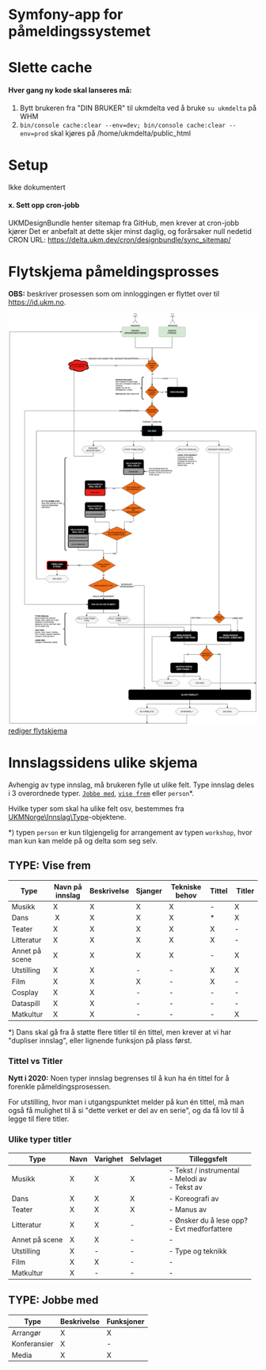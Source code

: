 Symfony-app for påmeldingssystemet
========================

# Slette cache
#### Hver gang ny kode skal lanseres må:
1. Bytt brukeren fra "DIN BRUKER" til ukmdelta ved å bruke `su ukmdelta` på WHM
2. `bin/console cache:clear --env=dev; bin/console cache:clear --env=prod` skal kjøres på /home/ukmdelta/public_html

# Setup
Ikke dokumentert

#### x. Sett opp cron-jobb
UKMDesignBundle henter sitemap fra GitHub, men krever at cron-jobb kjører
Det er anbefalt at dette skjer minst daglig, og forårsaker null nedetid
CRON URL: https://delta.ukm.dev/cron/designbundle/sync_sitemap/

# Flytskjema påmeldingsprosses
**OBS:** beskriver prosessen som om innloggingen er flyttet over til https://id.ukm.no.


![Midlertidig flytskjema](Flytskjema.png?raw=true)
[rediger flytskjema](https://app.diagrams.net/)


# Innslagssidens ulike skjema 
Avhengig av type innslag, må brukeren fylle ut ulike felt. Type innslag deles i 3 overordnede typer. [`Jobbe med`](TYPE-jobbe-med), [`vise frem`](TYPE-vise-frem) eller `person`*.

Hvilke typer som skal ha ulike felt osv, bestemmes fra [UKMNorge\Innslag\Type](https://github.com/UKMNorge/UKMapi/tree/master/Innslag/Typer)-objektene.

*) typen `person` er kun tilgjengelig for arrangement av typen `workshop`, hvor man kun kan melde på og delta som seg selv.

## TYPE: Vise frem
| Type | Navn på innslag | Beskrivelse | Sjanger | Tekniske behov | Tittel | Titler |
| --- | --- | --- | --- | --- | --- | --- |
| Musikk | X | X | X | X | - | X |
| Dans | X | X | X | X | * | X |
| Teater | X | X | X | X | X | - |
| Litteratur | X | X | X | X | X | - |
| Annet på scene | X | X | X | X | - | X |
| Utstilling | X | X | - | - | X | X |
| Film | X | X | X | - | X | - |
| Cosplay | X | X | - | - | - | - |
| Dataspill | X | X | - | - | - | - |
| Matkultur | X | X | - | - | - | X |

*) Dans skal gå fra å støtte flere titler til én tittel, men krever at vi har "dupliser innslag", eller lignende funksjon på plass først.

### Tittel vs Titler
**Nytt i 2020:** Noen typer innslag begrenses til å kun ha én tittel for å forenkle påmeldingsprosessen. 

For utstilling, hvor man i utgangspunktet melder på kun én tittel, må man også få mulighet til å si "dette verket er del av en serie", og da få lov til å legge til flere titler.

### Ulike typer titler
| Type | Navn | Varighet | Selvlaget | Tilleggsfelt |
| --- | --- | --- | --- | --- |
| Musikk | X | X | X | - Tekst / instrumental<br />- Melodi av<br />- Tekst av |
| Dans | X | X | X | - Koreografi av |
| Teater | X | X | X | - Manus av |
| Litteratur | X | X | - | - Ønsker du å lese opp?<br />- Evt medforfattere |
| Annet på scene | X | X | - | - |
| Utstilling | X | - | - | - Type og teknikk |
| Film | X | X | - | - |
| Matkultur | X | - | - | - |

## TYPE: Jobbe med
| Type | Beskrivelse | Funksjoner |
| --- | --- | --- |
| Arrangør | X | X |
| Konferansier | X | - |
| Media | X | X |
